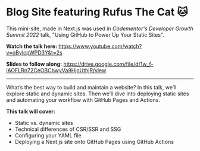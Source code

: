 # Blog Site featuring Rufus The Cat 🐱

This mini-site, made in Next.js was used in _Codementor's Developer Growth Summit 2022_ talk, "Using GitHub to Power Up Your Static Sites".

**Watch the talk here:** https://www.youtube.com/watch?v=oByIcpWPD3Y&t=2s

**Slides to follow along:** https://drive.google.com/file/d/1w_f-iAOFLRn72CeOBCbwyVa9HjoUthjR/view

---

What’s the best way to build and maintain a website? In this talk, we’ll explore static and dynamic sites. Then we’ll dive into deploying static sites and automating your workflow with GitHub Pages and Actions.

**This talk will cover:**
- Static vs. dynamic sites
- Technical differences of CSR/SSR and SSG
- Configuring your YAML file
- Deploying a Next.js site onto GitHub Pages using GitHub Actions
